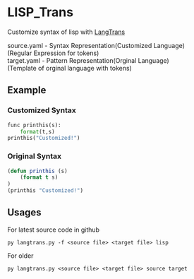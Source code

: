 # LISP_Trans
Customize syntax of lisp with [LangTrans](https://github.com/B-R-P/LangTrans)

source.yaml - Syntax Representation(Customized Language)<br>
              (Regular Expression for tokens)<br>
target.yaml - Pattern Representation(Orginal Language)<br>
              (Template of orginal language with tokens)
## Example
### Customized Syntax

```python
func printhis(s):
	format(t,s)
printhis("Customized!")
```
### Original Syntax

```lisp
(defun printhis (s)
	(format t s)
)
(printhis "Customized!")
```

## Usages
For latest source code in github
```console
py langtrans.py -f <source file> <target file> lisp
```
For older
<br>
```console
py langtrans.py <source file> <target file> source target
```
